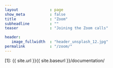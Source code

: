 ```yaml
---
layout              : page
show_meta           : false
title               : "Zoom"
subheadline         : ""
teaser              : "Joining the Zoom calls"

header:
   image_fullwidth  : "header_unsplash_12.jpg"
permalink           : "/zoom/"
---
```




 [1]: {{ site.url }}{{ site.baseurl }}/documentation/
